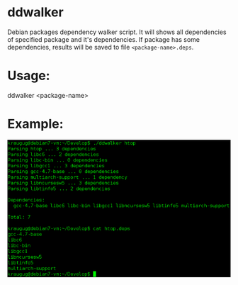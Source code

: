 # ddwalker
Debian packages dependency walker script. It will shows all dependencies of specified package and it's dependencies. If package has some dependencies, results will be saved to file `<package-name>.deps`.

# Usage:
  ddwalker \<package-name\>

# Example:
![alt text](https://github.com/kraugug/ddwalker/blob/master/Example.png)
